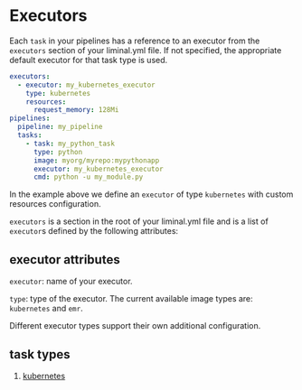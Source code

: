 <!--
Licensed to the Apache Software Foundation (ASF) under one
or more contributor license agreements.  See the NOTICE file
distributed with this work for additional information
regarding copyright ownership.  The ASF licenses this file
to you under the Apache License, Version 2.0 (the
"License"); you may not use this file except in compliance
with the License.  You may obtain a copy of the License at

  http://www.apache.org/licenses/LICENSE-2.0

Unless required by applicable law or agreed to in writing,
software distributed under the License is distributed on an
"AS IS" BASIS, WITHOUT WARRANTIES OR CONDITIONS OF ANY
KIND, either express or implied.  See the License for the
specific language governing permissions and limitations
under the License.
-->

# Executors

Each `task` in your pipelines has a reference to an executor from the `executors` section of your
liminal.yml file. If not specified, the appropriate default executor for that task type is used.

```yaml
executors:
  - executor: my_kubernetes_executor
    type: kubernetes
    resources:
      request_memory: 128Mi
pipelines:
  pipeline: my_pipeline
  tasks:
    - task: my_python_task
      type: python
      image: myorg/myrepo:mypythonapp
      executor: my_kubernetes_executor
      cmd: python -u my_module.py
```

In the example above we define an `executor` of type `kubernetes` with custom resources
configuration.

`executors` is a section in the root of your liminal.yml file and is a list of `executor`s defined 
by the following attributes:

## executor attributes

`executor`: name of your executor.

`type`: type of the executor. The current available image types are: `kubernetes` and `emr`.

Different executor types support their own additional configuration.

## task types

1. [kubernetes](kubernetes.md)

